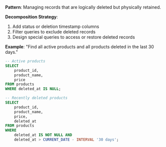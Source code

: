 **Pattern**: Managing records that are logically deleted but physically retained.

**Decomposition Strategy**:

1. Add status or deletion timestamp columns
2. Filter queries to exclude deleted records
3. Design special queries to access or restore deleted records

**Example**: "Find all active products and all products deleted in the last 30 days."

```SQL
-- Active products
SELECT
    product_id,
    product_name,
    price
FROM products
WHERE deleted_at IS NULL;

-- Recently deleted products
SELECT
    product_id,
    product_name,
    price,
    deleted_at
FROM products
WHERE
    deleted_at IS NOT NULL AND
    deleted_at > CURRENT_DATE - INTERVAL '30 days';
```
